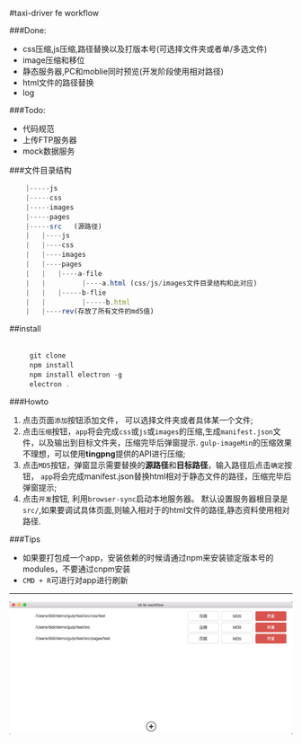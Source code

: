 #taxi-driver fe workflow

###Done:

* css压缩,js压缩,路径替换以及打版本号(可选择文件夹或者单/多选文件)
* image压缩和移位
* 静态服务器,PC和moblie同时预览(开发阶段使用相对路径)
* html文件的路径替换
* log

###Todo:


* 代码规范
* 上传FTP服务器
* mock数据服务

###文件目录结构

```javascript
    |-----js
    |-----css
    |-----images
    |-----pages
    |-----src   (源路径)
    |   |----js
    |   |----css
    |   |----images
    |   |----pages
    |   |   |----a-file
    |   |         |----a.html (css/js/images文件目录结构和此对应)
    |   |   |-----b-flie
    |   |         |-----b.html
    |   |----rev(存放了所有文件的md5值)
```

##install

```javascript

     git clone  
     npm install
     npm install electron -g
     electron .

```

###Howto

1. 点击页面`添加`按钮添加文件， 可以选择文件夹或者具体某一个文件;
2. 点击`压缩`按钮，`app`将会完成`css`或`js`或`images`的压缩,生成`manifest.json`文件，以及输出到目标文件夹，压缩完毕后弹窗提示.
`gulp-imageMin`的压缩效果不理想，可以使用**tingpng**提供的API进行压缩;
3. 点击`MD5`按钮，弹窗显示需要替换的**源路径**和**目标路径**，输入路径后点击`确定`按钮，
`app`将会完成manifest.json替换html相对于静态文件的路径，压缩完毕后弹窗提示;
4. 点击`开发`按钮, 利用`browser-sync`启动本地服务器。
默认设置服务器根目录是`src/`,如果要调试具体页面,则输入相对于的html文件的路径,静态资料使用相对路径.


###Tips

* 如果要打包成一个app，安装依赖的时候请通过npm来安装锁定版本号的modules，不要通过cnpm安装
* `CMD + R`可进行对app进行刷新

---

![uiDemo](https://github.com/CommanderXL/td-feworkflow/raw/master/images/ui.png)
